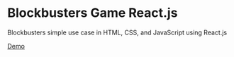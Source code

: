 # Blockbusters Game React.js
Blockbusters simple use case in HTML, CSS, and JavaScript using React.js

[Demo](https://royeeshemesh.github.io/blockbusters-game-react/)
